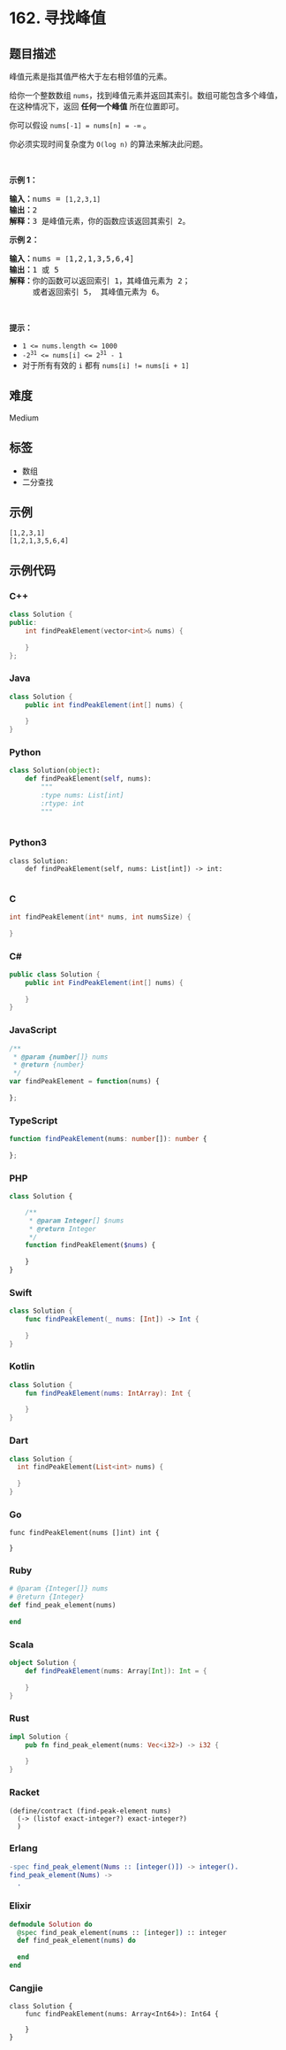 # 162. 寻找峰值

## 题目描述

<p>峰值元素是指其值严格大于左右相邻值的元素。</p>

<p>给你一个整数数组&nbsp;<code>nums</code>，找到峰值元素并返回其索引。数组可能包含多个峰值，在这种情况下，返回 <strong>任何一个峰值</strong> 所在位置即可。</p>

<p>你可以假设&nbsp;<code>nums[-1] = nums[n] = -∞</code> 。</p>

<p>你必须实现时间复杂度为 <code>O(log n)</code><em> </em>的算法来解决此问题。</p>

<p>&nbsp;</p>

<p><strong>示例 1：</strong></p>

<pre>
<strong>输入：</strong>nums = <code>[1,2,3,1]</code>
<strong>输出：</strong>2
<strong>解释：</strong>3 是峰值元素，你的函数应该返回其索引 2。</pre>

<p><strong>示例&nbsp;2：</strong></p>

<pre>
<strong>输入：</strong>nums = <code>[</code>1,2,1,3,5,6,4]
<strong>输出：</strong>1 或 5 
<strong>解释：</strong>你的函数可以返回索引 1，其峰值元素为 2；
&nbsp;    或者返回索引 5， 其峰值元素为 6。
</pre>

<p>&nbsp;</p>

<p><strong>提示：</strong></p>

<ul>
	<li><code>1 &lt;= nums.length &lt;= 1000</code></li>
	<li><code>-2<sup>31</sup> &lt;= nums[i] &lt;= 2<sup>31</sup> - 1</code></li>
	<li>对于所有有效的 <code>i</code> 都有 <code>nums[i] != nums[i + 1]</code></li>
</ul>


## 难度

Medium

## 标签

- 数组
- 二分查找

## 示例

```
[1,2,3,1]
[1,2,1,3,5,6,4]
```

## 示例代码

### C++

```cpp
class Solution {
public:
    int findPeakElement(vector<int>& nums) {
        
    }
};
```

### Java

```java
class Solution {
    public int findPeakElement(int[] nums) {
        
    }
}
```

### Python

```python
class Solution(object):
    def findPeakElement(self, nums):
        """
        :type nums: List[int]
        :rtype: int
        """
        
```

### Python3

```python3
class Solution:
    def findPeakElement(self, nums: List[int]) -> int:
        
```

### C

```c
int findPeakElement(int* nums, int numsSize) {
    
}
```

### C#

```csharp
public class Solution {
    public int FindPeakElement(int[] nums) {
        
    }
}
```

### JavaScript

```javascript
/**
 * @param {number[]} nums
 * @return {number}
 */
var findPeakElement = function(nums) {
    
};
```

### TypeScript

```typescript
function findPeakElement(nums: number[]): number {
    
};
```

### PHP

```php
class Solution {

    /**
     * @param Integer[] $nums
     * @return Integer
     */
    function findPeakElement($nums) {
        
    }
}
```

### Swift

```swift
class Solution {
    func findPeakElement(_ nums: [Int]) -> Int {
        
    }
}
```

### Kotlin

```kotlin
class Solution {
    fun findPeakElement(nums: IntArray): Int {
        
    }
}
```

### Dart

```dart
class Solution {
  int findPeakElement(List<int> nums) {
    
  }
}
```

### Go

```golang
func findPeakElement(nums []int) int {
    
}
```

### Ruby

```ruby
# @param {Integer[]} nums
# @return {Integer}
def find_peak_element(nums)
    
end
```

### Scala

```scala
object Solution {
    def findPeakElement(nums: Array[Int]): Int = {
        
    }
}
```

### Rust

```rust
impl Solution {
    pub fn find_peak_element(nums: Vec<i32>) -> i32 {
        
    }
}
```

### Racket

```racket
(define/contract (find-peak-element nums)
  (-> (listof exact-integer?) exact-integer?)
  )
```

### Erlang

```erlang
-spec find_peak_element(Nums :: [integer()]) -> integer().
find_peak_element(Nums) ->
  .
```

### Elixir

```elixir
defmodule Solution do
  @spec find_peak_element(nums :: [integer]) :: integer
  def find_peak_element(nums) do
    
  end
end
```

### Cangjie

```cangjie
class Solution {
    func findPeakElement(nums: Array<Int64>): Int64 {

    }
}
```


